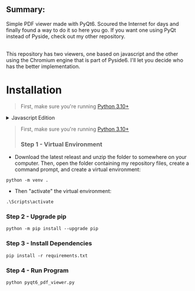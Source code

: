 ## Summary:

Simple PDF viewer made with PyQt6.  Scoured the Internet for days and finally found a way to do it so here you go.  If you want one using PyQt instead of Pyside, check out my other repository.<br><br>

This repository has two viewers, one based on javascript and the other using the Chromium engine that is part of Pyside6.  I'll let you decide who has the better implementation.

# Installation
> First, make sure you're running [Python 3.10+](https://www.python.org/downloads/release/python-31011/)
>
<details>
  <summary>Javascript Edition</summary>
  
> ### Step 1 - Virtual Environment
* Download the latest releast and unzip the folder to somewhere on your computer.  Then, open the folder containing my repository files, create a command prompt, and create a virtual environment:
```
python -m venv .
```
* Then "activate" the virtual environment:
```
.\Scripts\activate
```

### Step 2 - Upgrade pip
```
python -m pip install --upgrade pip
```

### Step 3 - Install Dependencies
```
pip install -r requirements.txt
```

### Step 4 - Run Program
```
python pyside6_pdfviewer_javascript.py
```
</details>




> First, make sure you're running [Python 3.10+](https://www.python.org/downloads/release/python-31011/)
>
> ### Step 1 - Virtual Environment
* Download the latest releast and unzip the folder to somewhere on your computer.  Then, open the folder containing my repository files, create a command prompt, and create a virtual environment:
```
python -m venv .
```
* Then "activate" the virtual environment:
```
.\Scripts\activate
```

### Step 2 - Upgrade pip
```
python -m pip install --upgrade pip
```

### Step 3 - Install Dependencies
```
pip install -r requirements.txt
```

### Step 4 - Run Program
```
python pyqt6_pdf_viewer.py
```

